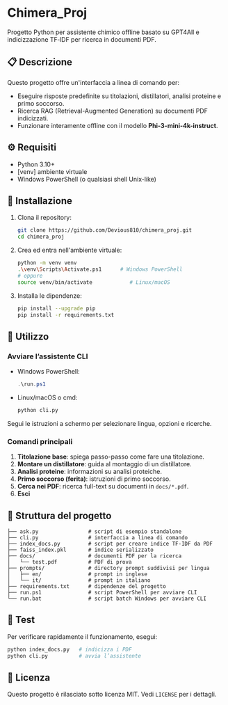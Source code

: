 ﻿# Chimera\_Proj

Progetto Python per assistente chimico offline basato su GPT4All e indicizzazione TF‑IDF per ricerca in documenti PDF.

## 📋 Descrizione

Questo progetto offre un'interfaccia a linea di comando per:

* Eseguire risposte predefinite su titolazioni, distillatori, analisi proteine e primo soccorso.
* Ricerca RAG (Retrieval-Augmented Generation) su documenti PDF indicizzati.
* Funzionare interamente offline con il modello **Phi-3-mini-4k-instruct**.

## ⚙️ Requisiti

* Python 3.10+
* \[venv] ambiente virtuale
* Windows PowerShell (o qualsiasi shell Unix-like)

## 🚀 Installazione

1. Clona il repository:

   ```bash
   git clone https://github.com/Devious810/chimera_proj.git
   cd chimera_proj
   ```
2. Crea ed entra nell'ambiente virtuale:

   ```bash
   python -m venv venv
   .\venv\Scripts\Activate.ps1      # Windows PowerShell
   # oppure
   source venv/bin/activate            # Linux/macOS
   ```
3. Installa le dipendenze:

   ```bash
   pip install --upgrade pip
   pip install -r requirements.txt
   ```

## 🎯 Utilizzo

### Avviare l’assistente CLI

* Windows PowerShell:

  ```powershell
  .\run.ps1
  ```
* Linux/macOS o cmd:

  ```bash
  python cli.py
  ```

Segui le istruzioni a schermo per selezionare lingua, opzioni e ricerche.

### Comandi principali

1. **Titolazione base**: spiega passo-passo come fare una titolazione.
2. **Montare un distillatore**: guida al montaggio di un distillatore.
3. **Analisi proteine**: informazioni su analisi proteiche.
4. **Primo soccorso (ferita)**: istruzioni di primo soccorso.
5. **Cerca nei PDF**: ricerca full-text su documenti in `docs/*.pdf`.
6. **Esci**

## 📄 Struttura del progetto

```
├── ask.py                # script di esempio standalone
├── cli.py                # interfaccia a linea di comando
├── index_docs.py         # script per creare indice TF‑IDF da PDF
├── faiss_index.pkl       # indice serializzato
├── docs/                 # documenti PDF per la ricerca
│   └── test.pdf          # PDF di prova
├── prompts/              # directory prompt suddivisi per lingua
│   ├── en/               # prompt in inglese
│   └── it/               # prompt in italiano
├── requirements.txt      # dipendenze del progetto
├── run.ps1               # script PowerShell per avviare CLI
└── run.bat               # script batch Windows per avviare CLI
```

## 🧪 Test

Per verificare rapidamente il funzionamento, esegui:

```bash
python index_docs.py   # indicizza i PDF
python cli.py          # avvia l’assistente
```

## 📝 Licenza

Questo progetto è rilasciato sotto licenza MIT. Vedi `LICENSE` per i dettagli.
